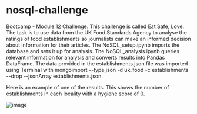# nosql-challenge
Bootcamp - Module 12 Challenge.
This challenge is called Eat Safe, Love.
The task is to use data from the UK Food Standards Agency to analyse the ratings of food establishments so journalists can make an informed decision about information for their articles.
The NoSQL_setup.ipynb imports the database and sets it up for analysis. 
The NoSQL_analysis.ipynb queries relevant information for analysis and converts results into Pandas DataFrame. 
The data provided in the establishments.json file was imported using Terminal with mongoimport --type json -d uk_food -c establishments --drop --jsonArray establishments.json.



Here is an example of one of the results. This shows the number of establishments in each locality with a hygiene score of 0.


![image](https://user-images.githubusercontent.com/119769357/226799793-37ce0eb5-4a79-4340-af9b-f47f2afdd324.png)
